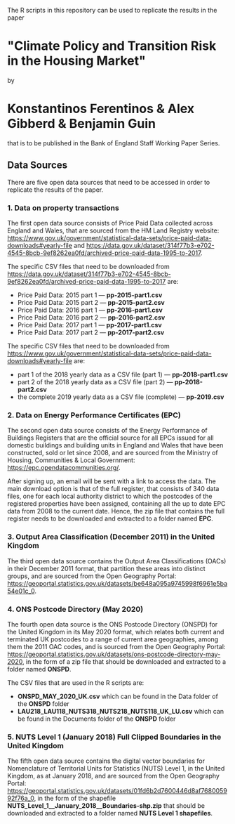 The R scripts in this repository can be used to replicate the results in the paper
# "Climate Policy and Transition Risk in the Housing Market"
by
# Konstantinos Ferentinos & Alex Gibberd & Benjamin Guin
that is to be published in the Bank of England Staff Working Paper Series.

## Data Sources

There are five open data sources that need to be accessed in order to replicate the results of the paper.

### 1. Data on property transactions

The first open data source consists of Price Paid Data collected across England and Wales, that are sourced from the HM Land Registry website: <https://www.gov.uk/government/statistical-data-sets/price-paid-data-downloads#yearly-file> and <https://data.gov.uk/dataset/314f77b3-e702-4545-8bcb-9ef8262ea0fd/archived-price-paid-data-1995-to-2017>. 

The specific CSV files that need to be downloaded from <https://data.gov.uk/dataset/314f77b3-e702-4545-8bcb-9ef8262ea0fd/archived-price-paid-data-1995-to-2017> are:
* Price Paid Data: 2015 part 1 — **pp-2015-part1.csv**
* Price Paid Data: 2015 part 2 — **pp-2015-part2.csv**
* Price Paid Data: 2016 part 1 — **pp-2016-part1.csv**
* Price Paid Data: 2016 part 2 — **pp-2016-part2.csv**
* Price Paid Data: 2017 part 1 — **pp-2017-part1.csv**
* Price Paid Data: 2017 part 2 — **pp-2017-part2.csv**

The specific CSV files that need to be downloaded from <https://www.gov.uk/government/statistical-data-sets/price-paid-data-downloads#yearly-file> are:
* part 1 of the 2018 yearly data as a CSV file (part 1) — **pp-2018-part1.csv**
* part 2 of the 2018 yearly data as a CSV file (part 2) — **pp-2018-part2.csv**
* the complete 2019 yearly data as a CSV file (complete) — **pp-2019.csv**

### 2. Data on Energy Performance Certificates (EPC)

The second open data source consists of the Energy Performance of Buildings Registers that are the official source for all EPCs issued for all domestic buildings and building units in England and Wales that have been constructed, sold or let since 2008, and are sourced from the Ministry of Housing, Communities & Local Government: <https://epc.opendatacommunities.org/>. 

After signing up, an email will be sent with a link to access the data. The main download option is that of the full register, that consists of 340 data files, one for each local authority district to which the postcodes of the registered properties have been assigned, containing all the up to date EPC data from 2008 to the current date. Hence, the zip file that contains the full register needs to be downloaded and extracted to a folder named **EPC**.

### 3. Output Area Classification (December 2011) in the United Kingdom

The third open data source contains the Output Area Classifications (OACs) in their December 2011 format, that partition these areas into distinct groups, and are sourced from the Open Geography Portal: <https://geoportal.statistics.gov.uk/datasets/be648a095a9745998f6961e5ba54e01c_0>.

### 4. ONS Postcode Directory (May 2020)

The fourth open data source is the ONS Postcode Directory (ONSPD) for the United Kingdom in its May 2020 format, which relates both current and terminated UK postcodes to a range of current area geographies, among them the 2011 OAC codes, and is sourced from the Open Geography Portal: <https://geoportal.statistics.gov.uk/datasets/ons-postcode-directory-may-2020>, in the form of a zip file that should be downloaded and extracted to a folder named **ONSPD**.

The CSV files that are used in the R scripts are: 
* **ONSPD_MAY_2020_UK.csv** which can be found in the Data folder of the **ONSPD** folder
* **LAU218_LAU118_NUTS318_NUTS218_NUTS118_UK_LU.csv** which can be found in the Documents folder of the **ONSPD** folder

### 5. NUTS Level 1 (January 2018) Full Clipped Boundaries in the United Kingdom

The fifth open data source contains the digital vector boundaries for Nomenclature of Territorial Units for Statistics (NUTS) Level 1, in the United Kingdom, as at January 2018, and are sourced from the Open Geography Portal: <https://geoportal.statistics.gov.uk/datasets/01fd6b2d7600446d8af768005992f76a_0>, in the form of the shapefile **NUTS_Level_1__January_2018__Boundaries-shp.zip** that should be downloaded and extracted to a folder named **NUTS Level 1 shapefiles**.
